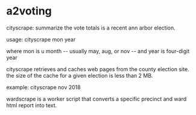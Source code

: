 # a2voting

cityscrape: summarize the vote totals is a recent ann arbor election.

usage: cityscrape mon year

where mon is u month -- usually may, aug, or nov -- and year is four-digit year

cityscrape retrieves and caches web pages from the county election site.  the size of the cache for a given election is less than 2 MB.

example: cityscrape nov 2018

wardscrape is a worker script that converts a specific precinct and ward html report into text.
